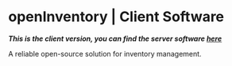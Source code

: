 # openInventory | Client Software

**_This is the client version, you can find the server software [here](https://github.com/NewMaxT/openInventory-server)_**

A reliable open-source solution for inventory management.
